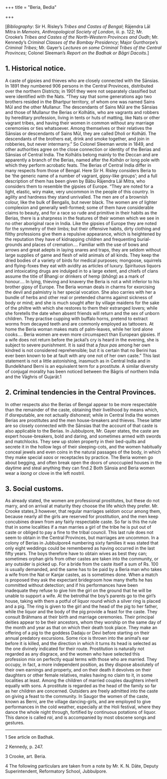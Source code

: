 +++
title = "Beria, Bedia"

+++

\[*Bibliography*: Sir H. Risley’s *Tribes and Castes of Bengal*; Rājendra Lāl Mitra in *Memoirs, Anthropological Society of London*, iii. p. 122; Mr. Crooke’s *Tribes and Castes of the North-Western Provinces and Oudh*; Mr. Kennedy’s *Criminal Classes of the Bombay Presidency*; Major Gunthorpe’s *Criminal Tribes*; Mr. Gayer’s *Lectures on some Criminal Tribes of the Central Provinces*; Colonel Sleeman’s *Report on the Badhak or Bāgri Dacoits*.\] 


## 1. Historical notice.

A caste of gipsies and thieves who are closely connected with the Sānsias. In 1891 they numbered 906 persons in the Central Provinces, distributed over the northern Districts; in 1901 they were not separately classified but were identified with the Nats. “They say that some generations ago two brothers resided in the Bhartpur territory, of whom one was named Sains Mūl and the other Mullanur. The descendants of Sains Mūl are the Sānsias and those of Mullanur the Berias or Kolhātis, who are vagrants and robbers by hereditary profession, living in tents or huts of matting, like Nats or other vagrant tribes, and having their women in common without any marriage ceremonies or ties whatsoever. Among themselves or their relatives the Sānsias or descendants of Sains Mūl, they are called Dholi or Kolhāti. The descendants of the brothers eat, drink and smoke together, and join in robberies, but never intermarry.” So Colonel Sleeman wrote in 1849, and other authorities agree on the close connection or identity of the Berias and Sānsias of Central India. The Kolhātis belong mainly to the Deccan and are apparently a branch of the Berias, named after the *Kolhān* or long pole with which they perform acrobatic feats. The Berias of Central India differ in many respects from those of Bengal. Here Sir H. Risley considers Beria to be ‘the generic name of a number of vagrant, gipsy-like groups’; and a full description of them has been given by Bābu Rājendra Lāl Mitra, who considers them to resemble the gipsies of Europe. “They are noted for a light, elastic, wiry make, very uncommon in the people of this country. In agility and hardness they stand unrivalled. The men are of a brownish colour, like the bulk of Bengalis, but never black. The women are of lighter complexion and generally well-formed; some of them have considerable claims to beauty, and for a race so rude and primitive in their habits as the Berias, there is a sharpness in the features of their women which we see in no other aboriginal race in India. Like the gipsies of Europe they are noted for the symmetry of their limbs; but their offensive habits, dirty clothing and filthy professions give them a repulsive appearance, which is heightened by the reputation they have of kidnapping children and frequenting burial-grounds and places of cremation.... Familiar with the use of bows and arrows and great adepts in laying snares and traps, they are seldom without large supplies of game and flesh of wild animals of all kinds. They keep the dried bodies of a variety of birds for medical purposes; mongoose, squirrels and flying-foxes they eat with avidity as articles of luxury. Spirituous liquors and intoxicating drugs are indulged in to a large extent, and chiefs of clans assume the title of Bhangi or drinkers of hemp \(*bhāng*\) as a mark of honour.... In lying, thieving and knavery the Beria is not a whit inferior to his brother gipsy of Europe. The Beria woman deals in charms for exorcising the devil and palmistry is her special vocation. She also carries with her a bundle of herbs and other real or pretended charms against sickness of body or mind; and she is much sought after by village maidens for the sake of the philtre with which she restores to them their estranged lovers; while she foretells the date when absent friends will return and the sex of unborn children. They practise cupping with buffalo horns, pretend to extract worms from decayed teeth and are commonly employed as tattooers. At home the Beria woman makes mats of palm-leaves, while her lord alone cooks.... Beria women are even more circumspect than European gipsies. If a wife does not return before the jackal’s cry is heard in the evening, she is subject to severe punishment. It is said that a *faux pas* among her own kindred is not considered reprehensible; but it is certain that no Berini has ever been known to be at fault with any one not of her own caste.” This last statement is not a little astonishing, inasmuch as in Central India and in Bundelkhand Berni is an equivalent term for a prostitute. A similar diversity of conjugal morality has been noticed between the Bāgris of northern India and the Vāghris of Gujarāt.1 



## 2. Criminal tendencies in the Central Provinces.

In other respects also the Berias of Bengal appear to be more respectable than the remainder of the caste, obtaining their livelihood by means which, if disreputable, are not actually dishonest; while in Central India the women Berias are prostitutes and the men house-breakers and thieves. These latter are so closely connected with the Sānsias that the account of that caste is also applicable to the Berias. In Jubbulpore, Mr. Gayer states, the caste are expert house-breakers, bold and daring, and sometimes armed with swords and matchlocks. They sew up stolen property in their bed-quilts and secrete it in the hollow legs of their sleeping-cots, and the women habitually conceal jewels and even coins in the natural passages of the body, in which they make special *saos* or receptacles by practice. The Beria women go about begging, and often break open the doors of unoccupied houses in the daytime and steal anything they can find.2 Both Sānsia and Beria women wear a *laong* or clove in the left nostril. 



## 3. Social customs.

As already stated, the women are professional prostitutes, but these do not marry, and on arrival at maturity they choose the life which they prefer. Mr. Crooke states,3 however, that regular marriages seldom occur among them, because nearly all the girls are reserved for prostitution, and the men keep concubines drawn from any fairly respectable caste. So far is this the rule that in some localities if a man marries a girl of the tribe he is put out of caste or obliged to pay a fine to the tribal council. This last rule does not seem to obtain in the Central Provinces, but marriages are uncommon. In a colony of Berias in Jubbulpore4 numbering sixty families it was stated that only eight weddings could be remembered as having occurred in the last fifty years. The boys therefore have to obtain wives as best they can; sometimes orphan girls from other castes are taken into the community, or any outsider is picked up. For a bride from the caste itself a sum of Rs. 100 is usually demanded, and the same has to be paid by a Beria man who takes a wife from the Nat or Kanjar castes, as is sometimes done. When a match is proposed they ask the expectant bridegroom how many thefts he has committed without detection; and if his performances have been inadequate they refuse to give him the girl on the ground that he will be unable to support a wife. At the betrothal the boy’s parents go to the girl’s house, taking with them a potful of liquor round which a silver ring is placed and a pig. The ring is given to the girl and the head of the pig to her father, while the liquor and the body of the pig provide a feast for the caste. They consult Brāhmans at their birth and marriage ceremonies. Their principal deities appear to be their ancestors, whom they worship on the same day of the month and year as that on which their death took place. They make an offering of a pig to the goddess Dadaju or Devi before starting on their annual predatory excursions. Some rice is thrown into the animal’s ear before it is killed, and the direction in which it turns its head is selected as the one divinely indicated for their route. Prostitution is naturally not regarded as any disgrace, and the women who have selected this profession mix on perfectly equal terms with those who are married. They occupy, in fact, a more independent position, as they dispose absolutely of their own earnings and property, and on their death it devolves on their daughters or other female relatives, males having no claim to it, in some localities at least. Among the children of married couples daughters inherit equally with sons. A prostitute is regarded as the head of the family so far as her children are concerned. Outsiders are freely admitted into the caste on giving a feast to the community. In Saugor the women of the caste, known as Berni, are the village dancing-girls, and are employed to give performances in the cold weather, especially at the Holi festival, where they dance the whole night through, fortified by continuous potations of liquor. This dance is called *rai*, and is accompanied by most obscene songs and gestures. 



* * *

1 See article on Badhak. 

2 Kennedy, p. 247. 

3 Crooke, art. Beria. 

4 The following particulars are taken from a note by Mr. K. N. Dāte, Deputy Superintendent, Reformatory School, Jubbulpore. 



